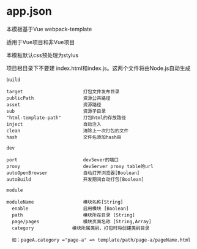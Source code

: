 
# app.json 

本模板基于Vue webpack-template 

适用于Vue项目和非Vue项目

本模板默认css预处理为stylus

项目根目录下不要建 index.html和index.js。这两个文件将由Node.js自动生成







 ` build `
 
	target                		打包文件发布目录
    publicPath            		资源公共路径
    asset                 		资源路径
    sub                   		资源子目录
    "html-template-path"  		打包html的存放路径   
    inject                		自动注入
    clean						清除上一次打包的文件
    hash						文件名添加hash串    

 ` dev ` 
    
    port                  		devSever的端口
    proxy                 		devServer proxy table的url
    autoOpenBrowser       		自动打开浏览器[Boolean]
    autoBuild             		开发期间自动打包[Boolean]
    
 ` module `  
    
    moduleName            		模块名称[String]
      enable              		启用模块 [Boolean]
      path                		模块所在目录 [String]
      page/pages          		模块页面名称 [String,Array]
      category				模块所属类别，打包时将创建类别目录
      
      如：pageA.category ="page-a" => template/path/page-a/pageName.html	 
      	
      


